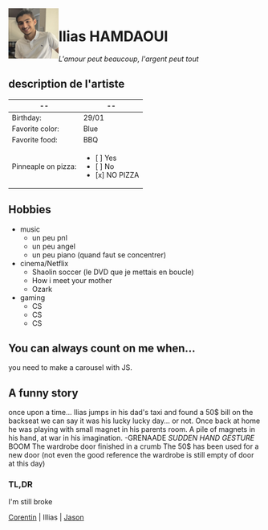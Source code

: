 <img align="left" width="100" height="100" src="IMG_1052.png">

# Ilias HAMDAOUI
*L'amour peut beaucoup, l'argent peut tout* 



## description de l'artiste

|--|--|
|--|--|
| Birthday: | 29/01 |
| Favorite color: | Blue |
| Favorite food: | BBQ |
| Pinneaple on pizza: | <ul><li>[ ] Yes</li><li>[ ] No</li><li>[x] NO PIZZA</li></ul> |

## Hobbies
 - music
	+  un peu pnl
	+  un peu angel
	+  un peu piano (quand faut se concentrer) 
 - cinema/Netflix
	+  Shaolin soccer (le DVD que je mettais en boucle)
	+  How i meet your mother
	+  Ozark
 - gaming
	+  CS
	+  CS
	+  CS

## You can always count on me when...

you need to make a carousel with JS.

## A funny story
once upon a time... Ilias jumps in his dad's taxi and found a 50$ bill on the backseat we can say it was his lucky lucky day... or not.
Once back at home he was playing with small magnet in his parents room.
A pile of magnets in his hand, at war in his imagination.
 -GRENAADE
 *SUDDEN HAND GESTURE*
 BOOM
 The wardrobe door finished in a crumb
 The 50$ has been used for a new door (not even the good reference the wardrobe is still empty of door at this day)
### TL,DR
I'm still broke


[Corentin](https://github.com/corentinnys/markdown-challenge) | Illias | [Jason](https://github.com/J0K3RY-03/markdown-challenge)
